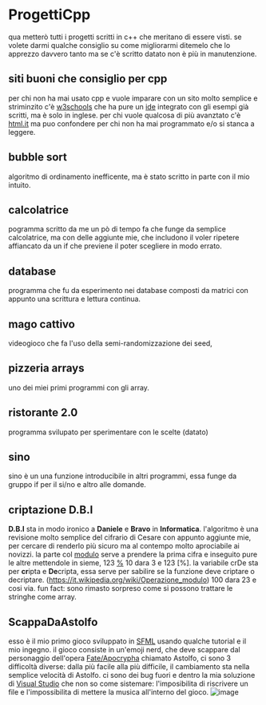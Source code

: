 # ProgettiCpp
qua metterò tutti i progetti scritti in c++ che meritano di essere visti.
se volete darmi qualche consiglio su come migliorarmi ditemelo che lo apprezzo davvero tanto ma se c'è scritto datato non è più in manutenzione.

## siti buoni che consiglio per cpp
per chi non ha mai usato cpp e vuole imparare con un sito molto semplice e striminzito c'è [w3schools](https://www.w3schools.com/cpp/default.asp) che ha pure un [ide](https://it.wikipedia.org/wiki/Ambiente_di_sviluppo_integrato) integrato con gli esempi già scritti, ma è solo in inglese. per chi vuole qualcosa di più avanztato c'è [html.it](https://www.html.it/guide/guida-c2/) ma puo confondere per chi non ha mai programmato e/o si stanca a leggere.

## bubble sort
algoritmo di ordinamento inefficente, ma è stato scritto in parte con il mio intuito.

## calcolatrice
pogramma scritto da me un pò di tempo fa che funge da semplice calcolatrice, ma con delle aggiunte mie, che includono il voler ripetere affiancato da un if che previene il poter scegliere in modo errato.

## database
programma che fu da esperimento nei database composti da matrici con appunto una scrittura e lettura continua.

## mago cattivo
videogioco che fa l'uso della semi-randomizzazione dei seed,

## pizzeria arrays
uno dei miei primi programmi con gli array.

## ristorante 2.0
programma svilupato per sperimentare con le scelte (datato)

## sino
sino è un una funzione introducibile in altri programmi, essa funge da gruppo if per il si/no e altro alle domande.

## criptazione D.B.I
**D.B.I** sta in modo ironico a **Daniele** e **Bravo** in **Informatica**. l'algoritmo è una revisione molto semplice del cifrario di Cesare con appunto aggiunte mie, per cercare di renderlo più sicuro ma al contempo molto aprociabile ai novizzi. la parte col [modulo](https://it.wikipedia.org/wiki/Operazione_modulo) serve a prendere la prima cifra e inseguito pure le altre mettendole in sieme, 123 [%](https://it.wikipedia.org/wiki/Operazione_modulo) 10 dara 3 e 123 [%]. la variabile crDe sta per **cr**ipta e **De**cripta, essa serve per sabilire se la funzione deve criptare o decriptare. (https://it.wikipedia.org/wiki/Operazione_modulo) 100 dara 23 e cosi via. fun fact: sono rimasto sorpreso come si possono trattare le stringhe come array.

## ScappaDaAstolfo
esso è il mio primo gioco sviluppato in [SFML](https://www.sfml-dev.org/index.php) usando qualche tutorial e il mio ingegno. il gioco consiste in un'emoji nerd, che deve scappare dal personaggio dell'opera [Fate/Apocrypha](https://it.wikipedia.org/wiki/Fate/Apocrypha) chiamato Astolfo, ci sono 3 difficoltà diverse: dalla più facile alla più difficile, il cambiamento sta nella semplice velocità di Astolfo. ci sono dei bug fuori e dentro la mia soluzione di [Visual Studio](https://it.wikipedia.org/wiki/Microsoft_Visual_Studio) che non so come sistemare: l'imposibilita di riscrivere un file e l'impossibilita di mettere la musica all'interno del gioco.
![image](https://github.com/Radiobull/ProgettiCpp/assets/104358950/a59eed27-da3e-414a-a6e4-fe49b958813c)
